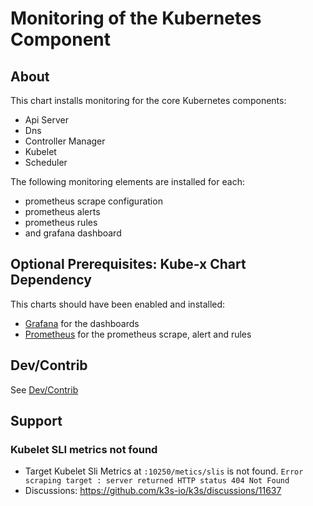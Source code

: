 # Monitoring of the Kubernetes Component


## About

This chart installs monitoring for the core Kubernetes components:
* Api Server
* Dns
* Controller Manager
* Kubelet
* Scheduler


The following monitoring elements are installed for each:
* prometheus scrape configuration
* prometheus alerts
* prometheus rules
* and grafana dashboard


## Optional Prerequisites: Kube-x Chart Dependency

This charts should have been enabled and installed:
  * [Grafana](../grafana/README.md) for the dashboards
  * [Prometheus](../prometheus/README.md) for the prometheus scrape, alert and rules


## Dev/Contrib

See [Dev/Contrib](contrib.md)

## Support

### Kubelet SLI metrics not found

* Target Kubelet Sli Metrics at `:10250/metics/slis` is not found. `Error scraping target : server returned HTTP status 404 Not Found`
* Discussions: https://github.com/k3s-io/k3s/discussions/11637

